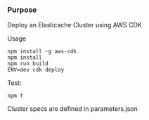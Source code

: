 ### Purpose

Deploy an Elasticache Cluster using AWS CDK

Usage
```
npm install -g aws-cdk
npm install
npm run build
ENV=dev cdk deploy
```

Test:
```
npm t
```

Cluster specs are defined in parameters.json